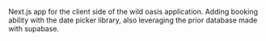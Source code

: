 Next.js app for the client side of the wild oasis application. Adding booking ability with the date picker library, also leveraging the prior database made with supabase.
